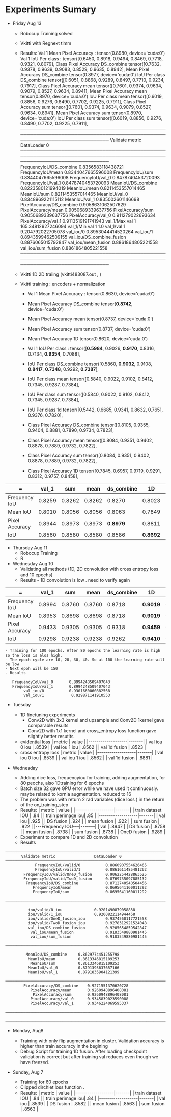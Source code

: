 # Experiments Sumary
* Friday Aug 13
    - Robocup Training solved
    - Vkitti with Regnext timm 
    - Results: 
Val 1 Mean Pixel Accuracy : tensor(0.8980, device='cuda:0')
Val 1 IoU Per class : tensor([0.6450, 0.8918, 0.9494, 0.8469, 0.7718, 0.9321, 0.8079],
Class Pixel Accuracy DS_combine tensor([0.7632, 0.9378, 0.9639, 0.9083, 0.8529, 0.9635, 0.8942],
Mean Pixel Accuracy DS_combine tensor(0.8977, device='cuda:0')
IoU Per class DS_combine tensor([0.6051, 0.8868, 0.9289, 0.8497, 0.7710, 0.9234, 0.7917],
Class Pixel Accuracy mean tensor([0.7601, 0.9374, 0.9634, 0.9079, 0.8527, 0.9634, 0.8941],
Mean Pixel Accuracy mean tensor(0.8970, device='cuda:0')
IoU Per class mean tensor([0.6019, 0.8856, 0.9276, 0.8490, 0.7702, 0.9225, 0.7911],
Class Pixel Accuracy sum tensor([0.7601, 0.9374, 0.9634, 0.9079, 0.8527, 0.9634, 0.8941],
Mean Pixel Accuracy sum tensor(0.8970, device='cuda:0')
IoU Per class sum tensor([0.6019, 0.8856, 0.9276, 0.8490, 0.7702, 0.9225, 0.7911],
────────────────────────────────────────────────────────────────────────────────────────────────────────────────────────
     Validate metric           DataLoader 0
────────────────────────────────────────────────────────────────────────────────────────────────────────────────────────
 FrequencyIoU/DS_combine    0.8356583118438721
    FrequencyIoU/mean       0.8344047665596008
    FrequencyIoU/sum        0.8344047665596008
   FrequencyIoU/val_0       0.8478740453720093
   FrequencyIoU/val_1       0.8478740453720093
   MeanIoU/DS_combine       0.8223580121994019
      MeanIoU/mean          0.8211453557014465
       MeanIoU/sum          0.8211453557014465
      MeanIoU/val_0         0.8348969221115112
      MeanIoU/val_1          0.835002601146698
PixelAccuracy/DS_combine    0.9058631062507629
   PixelAccuracy/mean       0.9050689339637756
    PixelAccuracy/sum       0.9050689339637756
   PixelAccuracy/val_0       0.911279022693634
   PixelAccuracy/val_1      0.9113519191741943
     val_1/Max val 1        165.34812927246094
     val_1/Min val 1                1.0
       val_1/val 1           9.204792022705078
        val_iou/0           0.8953044414520264
        val_iou/1           0.8943599462509155
val_iou/DS_combine_fusion   0.8876065015792847
   val_iou/mean_fusion      0.8861864805221558
   val_iou/sum_fusion       0.8861864805221558
────────────────────────────────────────────────────────────────────────────────────────────────────────────────────────

    - Vkitti 1D 2D traiing  (vkitti483087.out , )




    - Vkitti training : encoders + normalization 
        - Val 1 Mean Pixel Accuracy :    tensor(0.8630, device='cuda:0')
        - Mean Pixel Accuracy DS_combine tensor(**0.8742**, device='cuda:0')
        - Mean Pixel Accuracy mean       tensor(0.8737, device='cuda:0')
        - Mean Pixel Accuracy sum        tensor(0.8737, device='cuda:0')
        - Mean Pixel Accuracy 1D         tensor(0.8620, device='cuda:0')

        - Val 1 IoU Per class :    tensor([**0.5984**, 0.9026, **0.9170**, 0.8316, 0.7134, **0.9354**, 0.7088],
        - IoU Per class DS_combine tensor([0.5860, **0.9032**, 0.9108, **0.8417**, **0.7348**, 0.9292, **0.7387**],
        - IoU Per class mean       tensor([0.5840, 0.9022, 0.9102, 0.8412, 0.7345, 0.9287, 0.7384],
        - IoU Per class sum        tensor([0.5840, 0.9022, 0.9102, 0.8412, 0.7345, 0.9287, 0.7384],
        - IoU Per class 1d         tensor([0.5442, 0.6685, 0.9341, 0.8632, 0.7651, 0.9376, 0.7820],


        - Class Pixel Accuracy DS_combine tensor([0.8105, 0.9355, 0.9404, 0.8881, 0.7890, 0.9734, 0.7823],
        - Class Pixel Accuracy mean       tensor([0.8084, 0.9351, 0.9402, 0.8878, 0.7889, 0.9732, 0.7822],
        - Class Pixel Accuracy sum        tensor([0.8084, 0.9351, 0.9402, 0.8878, 0.7889, 0.9732, 0.7822],
        - Class Pixel Accuracy 1D         tensor([0.7845, 0.6957, 0.9719, 0.9291, 0.8312, 0.9757, 0.8458],

|       =        | val_1  | sum  | mean | ds_combine | 1D | 2D  |
|----------------|--------|------|------|------------|----|-----|
| Frequency IoU  | 0.8259   | 0.8262 | 0.8262 | 0.8270 |0.8023| 0. |
| Mean IoU       |0.8010   | 0.8056 | 0.8056 | 0.8063 |0.7849| 0. |
| Pixel Accuracy | 0.8944   | 0.8973 | 0.8973 |**0.8979** | 0.8811 | 0. |
| IoU            | 0.8560 | 0.8580 | 0.8580 | 0.8586 | **0.8692** | 0. |

* Thursday Aug 11
    - Robocup Training
    - R
* Wednesday Aug 10
    - Validating all methods (1D, 2D convolution with cross entropy loss and 10 epochs)
    - Results - 1D convolution is low . need to verify again
    
|       =        | val_1  | sum  | mean | ds_combine | 1D | 2D  |
|----------------|--------|------|------|------------|----|-----|
| Frequency IoU  | 0.8994   | 0.8760 | 0.8760 | 0.8718 | **0.9019** | 0.9008 |
| Mean IoU       |0.8953   | 0.8698 | 0.8698 | 0.8718 | **0.9019** | 0.8965 |
| Pixel Accuracy | 0.9433   | 0.9305 | 0.9305 | 0.9318 | **0.9459** | 0.9456 |
| IoU            | 0.9298 | 0.9238 | 0.9238 | 0.9262 | **0.9410** | 0.9310 |
    
    
    - Training for 100 epochs. After 80 epochs the learning rate is high so the loss is alos high. 
    - The epoch cycle are 10, 20, 30, 40. So at 100 the learning rate will be low 
    - Next epoh will be 150 
    - Results
```
   FrequencyIoU/val_0       0.8994248509407043
   FrequencyIoU/val_1       0.8994248509407043
        val_iou/0           0.9301660060882568
        val_iou/1            0.929871141910553
```
    



* Tuesday 
    - 1D finetuning experiments 
        - Conv2D with 3x3 kernel and upsample and Conv2D 1kernel gave comparable results
        - Conv2D with 1x1 kernel and cross_entropy loss function gave slightly better resutlts
    - evidential loss
        |  metric           | value |
        |-------------------|-------|
        | val iou 0 iou     | .8539 |
        | val iou 1 iou     | .8562 |
        | val 1d fusion     | .8523 |
    - cross entropy loss
        |  metric           | value |
        |-------------------|-------|
        | val iou 0 iou     | .8539 |
        | val iou 1 iou     | .8562 |
        | val 1d fusion     | .8881 |

* Wednesday
    - Adding dice loss, frequencyiou for training, adding augmentation, for 80 peochs, also 1Dtraining for 6 epochs
    - Batch size 32 gave GPU error while we have used it continuously. maybe related to kornia augmentation. reduced to 16
    - The problem was with return 2 rad variables (dice loss ) in the return of the on_training_step 
    - Results:
        |  metric           | value |
        |-------------------|-------|
        | train dataset IOU | .84   |
        | train perimage iou| .85   |
        |-------------------|-------|
        | val iou           | .925  |
        | DS fusion         | .924  |
        | mean fusion       | .922  |
        | sum fusion        | .922  |
        |---Frequency IOU---|-------|
        | val               | .8947 |
        | DS fusion         | .8758 |
        | mean fusion       | .8738 |
        | sum fusion        | .8738 |
        | OneD fusion       | .9289 |
    - Experiment to compare 1D and 2D convolution 
    - Results
```
────────────────────────────────────────────────────────────────────────────────────────────────────────────────────────
       Validate metric                 DataLoader 0
────────────────────────────────────────────────────────────────────────────────────────────────────────────────────────
             FrequencyIoU/valid/0           0.8860907554626465
             FrequencyIoU/valid/1           0.8861611485481262
        FrequencyIoU/valid/OneD_fusion      0.9062254428863525
        FrequencyIoU/valid/TwoD_fusion      0.8769735097885132
         FrequencyIoU/DS_combine            0.8712740540504456
            FrequencyIoU/mean               0.8695641160011292
            FrequencyIoU/sum                0.8695641160011292

────────────────────────────────────────────────────────────────────────────────────────────────────────────────────────

          iou/valid/0_iou              0.9201490879058838
          iou/valid/1_iou              0.9200822114944458      
          iou/valid/OneD_fusion_iou         0.9374560117721558
          iou/valid/TwoD_fusion_iou         0.9278312921524048
          val_iou/DS_combine_fusion         0.9205654859542847
           val_iou/mean_fusion              0.9183549880981445
           val_iou/sum_fusion               0.9183549880981445

────────────────────────────────────────────────────────────────────────────────────────────────────────────────────────

         MeanIoU/DS_combine     0.8629774451255798
          MeanIoU/mean          0.8613346815109253
           MeanIoU/sum          0.8613346815109253
          MeanIoU/val_0         0.8791393637657166
          MeanIoU/val_1         0.8791835904121399

────────────────────────────────────────────────────────────────────────────────────────────────────────────────────────
        PixelAccuracy/DS_combine    0.9271551370620728
           PixelAccuracy/mean       0.9260948896408081
            PixelAccuracy/sum       0.9260948896408081
           PixelAccuracy/val_0      0.9345839023590088
           PixelAccuracy/val_1      0.9346224069595337
        
────────────────────────────────────────────────────────────────────────────────────────────────────────────────────────

────────────────────────────────────────────────────────────────────────────────────────────────────────────────────────
```
* Monday, Aug8 
    - Training with only flip augmentation in cluster. Validation accuracy is higher than train accuracy in the begining
    - Debug Script for training 1D fusion. After loading checkpoint validation is correct but after training val reduces even though we have freezed.

* Sunday, Aug 7
    - Training for 60 epochs 
    - Clipped dirchlet loss function .
    - Results:
        |  metric           | value |
        |-------------------|-------|
        | train dataset IOU | .84   |
        | train perimage iou| .84   |
        |-------------------|-------|
        | val iou           | .8539 |
        | DS fusion         | .8582 |
        | mean fusion       | .8563 |
        | sum fusion        | .8563 |


        

